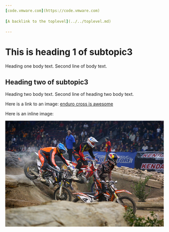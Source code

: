 ```yaml
---
[code.vmware.com](https://code.vmware.com)

[A backlink to the toplevel](../../toplevel.md)

---
```

# This is heading 1 of subtopic3
Heading one body text.
Second line of body text.

## Heading two of subtopic3
Heading two body text.
Second line of heading two body text.

Here is a link to an image:
[enduro cross is awesome](./enduro-cross.jpg)

Here is an inline image:

![enduro cross is awesome](enduro-cross.jpg)
